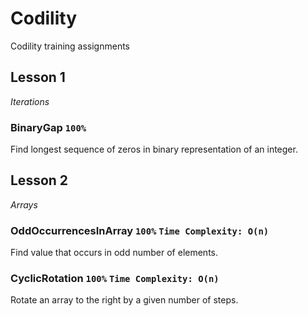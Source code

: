 # Codility
Codility training assignments

## Lesson 1
_Iterations_
### BinaryGap `100%`
Find longest sequence of zeros in binary representation of an integer.
## Lesson 2
_Arrays_
### OddOccurrencesInArray `100%` `Time Complexity: O(n)`
Find value that occurs in odd number of elements.
### CyclicRotation `100%` `Time Complexity: O(n)`
Rotate an array to the right by a given number of steps.
